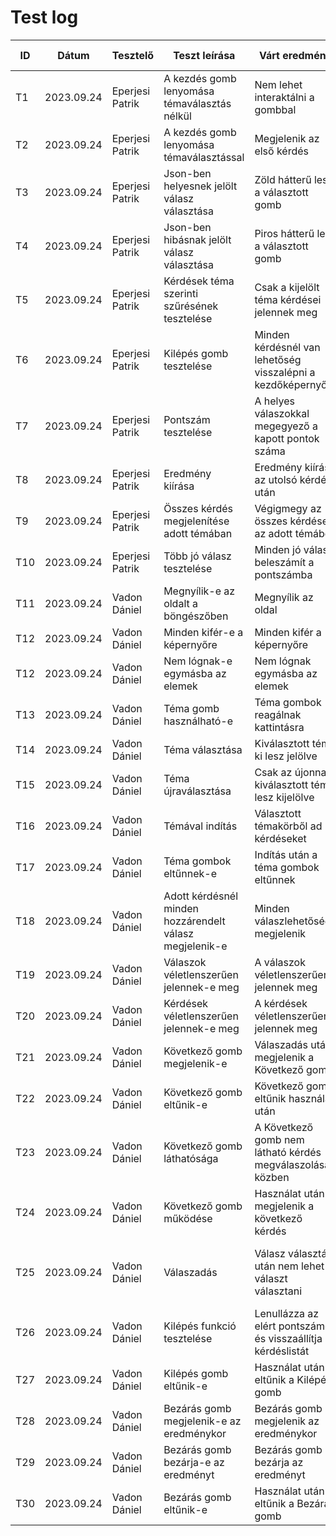 # Test log

| ID | Dátum | Tesztelő | Teszt leírása | Várt eredmény | Kapott eredmény | Átment/Megbukott |
|----|-------|----------|---------------|---------------|-----------------|------------------|
| T1 | 2023.09.24 | Eperjesi Patrik | A kezdés gomb lenyomása témaválasztás nélkül | Nem lehet interaktálni a gombbal | Nem lehet interaktálni a gombbal | Átment |
| T2 | 2023.09.24 | Eperjesi Patrik | A kezdés gomb lenyomása témaválasztással | Megjelenik az első kérdés | Megjelenik az első kérdés | Átment |
| T3 | 2023.09.24 | Eperjesi Patrik | Json-ben helyesnek jelölt válasz választása | Zöld hátterű lesz a választott gomb | Zöld hátterű lett a választott gomb | Átment |
| T4 | 2023.09.24 | Eperjesi Patrik | Json-ben hibásnak jelölt válasz választása | Piros hátterű lesz a választott gomb | Piros hátterű lett a választott gomb | Átment |
| T5 | 2023.09.24 | Eperjesi Patrik | Kérdések téma szerinti szűrésének tesztelése | Csak a kijelölt téma kérdései jelennek meg | Csak a kijelölt téma kérdései jelentek meg | Átment |
| T6 | 2023.09.24 | Eperjesi Patrik | Kilépés gomb tesztelése | Minden kérdésnél van lehetőség visszalépni a kezdőképernyőre | Minden kérdésnél van lehetőség visszalépni a kezdőképernyőre | Átment |
| T7 | 2023.09.24 | Eperjesi Patrik | Pontszám tesztelése | A helyes válaszokkal megegyező a kapott pontok száma | A helyes válaszokkal megegyező a kapott pontok száma | Átment |
| T8 | 2023.09.24 | Eperjesi Patrik | Eredmény kiírása | Eredmény kiírása az utolsó kérdés után | Kiiratta az eredményt | Átment |
| T9 | 2023.09.24 | Eperjesi Patrik | Összes kérdés megjelenítése adott témában | Végigmegy az összes kérdésen az adott témából | Végigment az összes kérdésen az adott témából | Átment |
| T10 | 2023.09.24 | Eperjesi Patrik | Több jó válasz tesztelése | Minden jó válasz beleszámít a pontszámba | Minden jó válasz beleszámít a pontszámba | Átment |
| T11 | 2023.09.24 | Vadon Dániel | Megnyílik-e az oldalt a böngészőben | Megnyílik az oldal | Megnyílt az oldal | Átment |
| T12 | 2023.09.24 | Vadon Dániel | Minden kifér-e a képernyőre | Minden kifér a képernyőre | Minden kifért a képernyőre | Átment |
| T12 | 2023.09.24 | Vadon Dániel | Nem lógnak-e egymásba az elemek | Nem lógnak egymásba az elemek | Nem lógtak egymásba az elemek | Átment |
| T13 | 2023.09.24 | Vadon Dániel | Téma gomb használható-e | Téma gombok reagálnak kattintásra | Téma gombok reagáltak kattintásra | Átment |
| T14 | 2023.09.24 | Vadon Dániel | Téma választása | Kiválasztott téma ki lesz jelölve | Kiválasztott téma ki lett jelölve | Átment |
| T15 | 2023.09.24 | Vadon Dániel | Téma újraválasztása | Csak az újonnan kiválasztott téma lesz kijelölve | Csak az újonnan kiválasztott téma lett kijelölve | Átment |
| T16 | 2023.09.24 | Vadon Dániel | Témával indítás | Választott témakörből ad kérdéseket | Választott témakörből adott kérdéseket | Átment |
| T17 | 2023.09.24 | Vadon Dániel | Téma gombok eltűnnek-e | Indítás után a téma gombok eltűnnek | Indítás után a téma gombok eltűntek | Átment |
| T18 | 2023.09.24 | Vadon Dániel | Adott kérdésnél minden hozzárendelt válasz megjelenik-e | Minden válaszlehetőség megjelenik | Minden válaszlehetőség megjelent | Átment |
| T19 | 2023.09.24 | Vadon Dániel | Válaszok véletlenszerűen jelennek-e meg | A válaszok véletlenszerűen jelennek meg | A válaszok véletlenszerűen jelentek meg | Átment |
| T20 | 2023.09.24 | Vadon Dániel | Kérdések véletlenszerűen jelennek-e meg | A kérdések véletlenszerűen jelennek meg | A kérdések véletlenszerűen jelentek meg | Átment |
| T21 | 2023.09.24 | Vadon Dániel | Következő gomb megjelenik-e | Válaszadás után megjelenik a Következő gomb | Válaszadás után megjelent a Következő gomb | Átment |
| T22 | 2023.09.24 | Vadon Dániel | Következő gomb eltűnik-e | Következő gomb eltűnik használat után | Következő gomb eltűnt használat után | Átment |
| T23 | 2023.09.24 | Vadon Dániel | Következő gomb láthatósága | A Következő gomb nem látható kérdés megválaszolása közben | A Következő gomb nem volt látható kérdés megválaszolása közben | Átment |
| T24 | 2023.09.24 | Vadon Dániel | Következő gomb működése | Használat után megjelenik a következő kérdés | Használat után megjelent a következő kérdés | Átment |
| T25 | 2023.09.24 | Vadon Dániel | Válaszadás | Válasz választás után nem lehet új választ választani | Válasz választás után nem lehetett új választ választani | Átment |
| T26 | 2023.09.24 | Vadon Dániel | Kilépés funkció tesztelése | Lenullázza az elért pontszámot és visszaállítja a kérdéslistát | Lenulláztza az elért pontszámot és visszaállította a kérdéslistát | Átment |
| T27 | 2023.09.24 | Vadon Dániel | Kilépés gomb eltűnik-e | Használat után eltűnik a Kilépés gomb | Használat után eltűnt a Kilépés gomb | Átment |
| T28 | 2023.09.24 | Vadon Dániel | Bezárás gomb megjelenik-e az eredménykor | Bezárás gomb megjelenik az eredménykor | Bezárás gomb megjelent az eredménykor | Átment |
| T29 | 2023.09.24 | Vadon Dániel | Bezárás gomb bezárja-e az eredményt | Bezárás gomb bezárja az eredményt | Bezárás gomb bezárta az eredményt | Átment |
| T30 | 2023.09.24 | Vadon Dániel | Bezárás gomb eltűnik-e | Használat után eltűnik a Bezárás gomb | Használat után eltűnt a Bezárás gomb | Átment |
